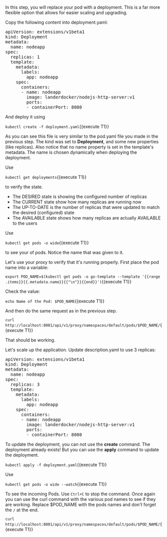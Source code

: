 In this step, you will replace your pod with a deployment. This is a far more flexible option that allows for easier scaling and upgrading.

Copy the following content into deployment.yaml:

<pre class="file"
  data-filename="./deployment.yaml"
  data-target="replace">
apiVersion: extensions/v1beta1
kind: Deployment
metadata:
  name: nodeapp
spec:
  replicas: 1
  template:
    metadata:
      labels:
        app: nodeapp
    spec:
      containers:
      - name: nodeapp
        image: landerdocker/nodejs-http-server:v1
        ports:
        - containerPort: 8080
</pre>

And deploy it using

`kubectl create -f deployment.yaml`{{execute T1}}

As you can see this file is very similar to the pod.yaml file you made in the previous step. The kind was set to **Deployment**, and some new properties (like replicas). 
Also notice that no name property is set in the template's metadata. The name is chosen dynamically when deploying the deployment.

Use 

`kubectl get deployments`{{execute T1}}

to verify the state.

- The DESIRED state is showing the configured number of replicas
- The CURRENT state show how many replicas are running now
- The UP-TO-DATE is the number of replicas that were updated to match the desired (configured) state
- The AVAILABLE state shows how many replicas are actually AVAILABLE to the users

Use

`kubectl get pods -o wide`{{execute T1}}

to see your of pods. Notice the name that was given to it.

Let's use your proxy to verify that it's running properly. First place the pod name into a variable:

`export POD_NAME=$(kubectl get pods -o go-template --template '{{range .items}}{{.metadata.name}}{{"\n"}}{{end}}')`{{execute T1}}

Check the value:

`echo Name of the Pod: $POD_NAME`{{execute T1}}

And then do the same request as in the previous step.

`curl http://localhost:8001/api/v1/proxy/namespaces/default/pods/$POD_NAME/`{{execute T1}}

That should be working.

Let's scale up the application. Update description.yaml to use 3 replicas:

<pre class="file"
  data-filename="./deployment.yaml"
  data-target="replace">
apiVersion: extensions/v1beta1
kind: Deployment
metadata:
  name: nodeapp
spec:
  replicas: 3
  template:
    metadata:
      labels:
        app: nodeapp
    spec:
      containers:
      - name: nodeapp
        image: landerdocker/nodejs-http-server:v1
        ports:
        - containerPort: 8080
</pre>

To update the deployment, you can not use the **create** command. The deployment already exists! But you can use the **apply** command to update the deployment.

`kubectl apply -f deployment.yaml`{{execute T1}}

Use

`kubectl get pods -o wide --watch`{{execute T1}}

To see the incoming Pods. Use `Ctrl+C` to stop the command. Once again you can use the curl command with the various pod names to see if they are working. Replace $POD_NAME with the pods names and don't forget the `/` at the end.

`curl http://localhost:8001/api/v1/proxy/namespaces/default/pods/$POD_NAME/`{{execute T1}}

